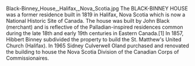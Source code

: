 Black-Binney_House,_Halifax,_Nova_Scotia.jpg The BLACK-BINNEY HOUSE was a former residence built in 1819 in Halifax, Nova Scotia which is now a National Historic Site of Canada. The house was built by John Black (merchant) and is reflective of the Palladian-inspired residences common during the late 18th and early 19th centuries in Eastern Canada.[1] In 1857, Hibbert Binney subdivided the property to build the St. Matthew's United Church (Halifax). In 1965 Sidney Culverwell Oland purchased and renovated the building to house the Nova Scotia Division of the Canadian Corps of Commissionaires.
